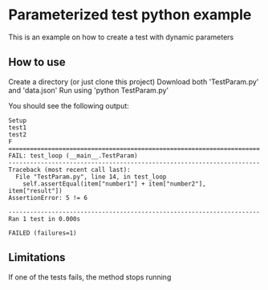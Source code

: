 # Parameterized test python example

This is an example on how to create a test with dynamic parameters

## How to use

Create a directory (or just clone this project)
Download both 'TestParam.py' and 'data.json'
Run using 'python TestParam.py'

You should see the following output:

```
Setup
test1
test2
F
======================================================================
FAIL: test_loop (__main__.TestParam)
----------------------------------------------------------------------
Traceback (most recent call last):
  File "TestParam.py", line 14, in test_loop
    self.assertEqual(item["number1"] + item["number2"], item["result"])
AssertionError: 5 != 6

----------------------------------------------------------------------
Ran 1 test in 0.000s

FAILED (failures=1)
```

## Limitations

If one of the tests fails, the method stops running
